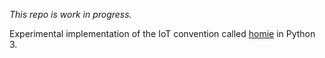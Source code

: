 _This repo is work in progress._

Experimental implementation of the IoT convention called [homie](https://github.com/marvinroger/homie) in Python 3.